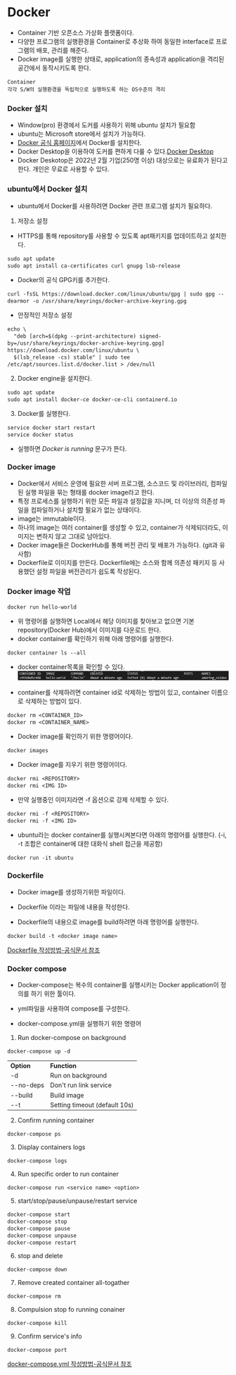 # Docker

- Container 기반 오픈소스 가상화 플랫폼이다.
- 다양한 프로그램의 실행환경을 Container로 추상화 하여 동일한 interface로 프로그램의 배포, 관리를 해준다.
- Docker image를 실행한 상태로, application의 종속성과 application을 격리된 공간에서 동작시키도록 한다.

```
Container
각각 S/W의 실행환경을 독립적으로 실행하도록 하는 OS수준의 격리
```

### Docker 설치

- Window(pro) 환경에서 도커를 사용하기 위해 ubuntu 설치가 필요함
- ubuntu는 Microsoft store에서 설치가 가능하다.
- [Docker 공식 홈페이지](https://www.docker.com/get-started)에서 Docker를 설치한다.
- Docker Desktop을 이용하여 도커를 편하게 다룰 수 있다.[Docker Desktop](https://www.docker.com/products/docker-desktop)
- Docker Deskotop은 2022년 2월 기업(250명 이상) 대상으로는 유료화가 된다고 한다. 개인은 무료로 사용할 수 있다.

### ubuntu에서 Docker 설치

- ubuntu에서 Docker를 사용하려면 Docker 관련 프로그램 설치가 필요하다.

1. 저장소 설정

- HTTPS를 통해 repository를 사용할 수 있도록 apt패키지를 업데이트하고 설치한다.

```
sudo apt update
sudo apt install ca-certificates curl gnupg lsb-release
```

- Docker의 공식 GPG키를 추가한다.

```
curl -fsSL https://download.docker.com/linux/ubuntu/gpg | sudo gpg --dearmor -o /usr/share/keyrings/docker-archive-keyring.gpg
```

- 안정적인 저장소 설정

```
echo \
  "deb [arch=$(dpkg --print-architecture) signed-by=/usr/share/keyrings/docker-archive-keyring.gpg] https://download.docker.com/linux/ubuntu \
  $(lsb_release -cs) stable" | sudo tee /etc/apt/sources.list.d/docker.list > /dev/null
```

2. Docker engine을 설치한다.

```
sudo apt update
sudo apt install docker-ce docker-ce-cli containerd.io
```

3. Docker를 실행한다.

```
service docker start restart
service docker status
```

- 실행하면 _Docker is running_ 문구가 뜬다.

### Docker image

- Docker에서 서비스 운영에 필요한 서버 프로그램, 소스코드 및 라이브러리, 컴파일된 실행 파일을 묶는 형태를 docker image라고 한다.
- 특정 프로세스를 실행하기 위한 모든 파일과 설정값을 지니며, 더 이상의 의존성 파일을 컴파일하거나 설치할 필요가 없는 상태이다.
- image는 immutable이다.
- 하나의 image는 여러 container를 생성할 수 있고, container가 삭제되더라도, 이미지는 변하지 않고 그대로 남아있다.
- Docker image들은 DockerHub를 통해 버전 관리 및 배포가 가능하다. (git과 유사함)
- Dockerfile로 이미지를 만든다. Dockerfile에는 소스와 함께 의존성 패키지 등 사용했던 설정 파일을 버전관리가 쉽도록 작성된다.

### Docker image 작업

```
docker run hello-world
```

- 위 명령어를 실행하면 Local에서 해당 이미지를 찾아보고 없으면 기본 repository(Docker Hub)에서 이미지를 다운로드 한다.
- docker container를 확인하기 위해 아래 명령어를 실행한다.

```
docker container ls --all
```

- docker container목록을 확인할 수 있다.
  ![Docker containers](DockerContainerResult.png)

- container를 삭제하려면 container id로 삭제하는 방법이 있고, container 이름으로 삭제하는 방법이 있다.

```
docker rm <CONTAINER_ID>
docker rm <CONTAINER_NAME>
```

- Docker image를 확인하기 위한 명령어이다.

```
docker images
```

- Docker image를 지우기 위한 명령어이다.

```
docker rmi <REPOSITORY>
docker rmi <IMG ID>
```

- 만약 실행중인 이미지라면 -f 옵션으로 강제 삭제할 수 있다.

```
docker rmi -f <REPOSITORY>
docker rmi -f <IMG ID>
```

- ubuntu라는 docker container를 실행시켜본다면 아래의 명령어를 실행한다. (-i, -t 조합은 container에 대한 대화식 shell 접근을 제공함)

```
docker run -it ubuntu
```

### Dockerfile

- Docker image를 생성하기위한 파일이다.

- Dockerfile 이라는 파일에 내용을 작성한다.

- Dockerfile의 내용으로 image를 build하려면 아래 명령어를 실행한다.

```
docker build -t <docker image name>
```

[Dockerfile 작성방법-공식문서 참조](https://docs.docker.com/develop/develop-images/dockerfile_best-practices/)

### Docker compose

- Docker-compose는 복수의 container를 실행시키는 Docker application이 정의를 하기 위한 툴이다.

- yml파일을 사용하여 compose를 구성한다.

- docker-compose.yml을 실행하기 위한 명령어

1. Run docker-compose on background

```
docker-compose up -d
```

<table>
  <tr>
    <td><strong>Option</strong></td>
    <td><strong>Function</strong></td>
  </tr>
  <tr>
    <td>-d</td>
    <td>Run on background</td>
  </tr>
  <tr>
    <td>--no-deps</td>
    <td>Don't run link service</td>
  </tr>
  <tr>
    <td>--build</td>
    <td>Build image</td>
  </tr>
  <tr>
    <td>--t</td>
    <td>Setting timeout (default 10s)</td>
  </tr>
</table>

2. Confirm running container

```
docker-compose ps
```

3. Display containers logs

```
docker-compose logs
```

4. Run specific order to run container

```
docker-compose run <service name> <option>
```

5. start/stop/pause/unpause/restart service

```
docker-compose start
docker-compose stop
docker-compose pause
docker-compose unpause
docker-compose restart
```

6. stop and delete

```
docker-compose down
```

7.  Remove created container all-togather

```
docker-compose rm
```

8. Compulsion stop fo running conainer

```
docker-compose kill
```

9. Confirm service's info

```
docker-compose port
```

[docker-compose.yml 작성방법-공식문서 참조](https://docs.docker.com/compose/compose-file/)
